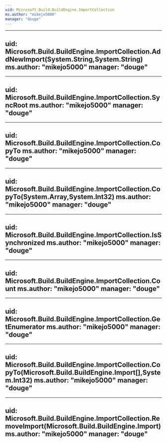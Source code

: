 ```yaml
---
uid: Microsoft.Build.BuildEngine.ImportCollection
ms.author: "mikejo5000"
manager: "douge"
---
```


---
uid: Microsoft.Build.BuildEngine.ImportCollection.AddNewImport(System.String,System.String)
ms.author: "mikejo5000"
manager: "douge"
---

---
uid: Microsoft.Build.BuildEngine.ImportCollection.SyncRoot
ms.author: "mikejo5000"
manager: "douge"
---

---
uid: Microsoft.Build.BuildEngine.ImportCollection.CopyTo
ms.author: "mikejo5000"
manager: "douge"
---

---
uid: Microsoft.Build.BuildEngine.ImportCollection.CopyTo(System.Array,System.Int32)
ms.author: "mikejo5000"
manager: "douge"
---

---
uid: Microsoft.Build.BuildEngine.ImportCollection.IsSynchronized
ms.author: "mikejo5000"
manager: "douge"
---

---
uid: Microsoft.Build.BuildEngine.ImportCollection.Count
ms.author: "mikejo5000"
manager: "douge"
---

---
uid: Microsoft.Build.BuildEngine.ImportCollection.GetEnumerator
ms.author: "mikejo5000"
manager: "douge"
---

---
uid: Microsoft.Build.BuildEngine.ImportCollection.CopyTo(Microsoft.Build.BuildEngine.Import[],System.Int32)
ms.author: "mikejo5000"
manager: "douge"
---

---
uid: Microsoft.Build.BuildEngine.ImportCollection.RemoveImport(Microsoft.Build.BuildEngine.Import)
ms.author: "mikejo5000"
manager: "douge"
---
